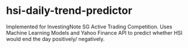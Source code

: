 # hsi-daily-trend-predictor
 Implemented for InvestingNote SG Active Trading Competition. Uses Machine Learning Models and Yahoo Finance API to predict whether HSI would end the day positively/ negatively.
